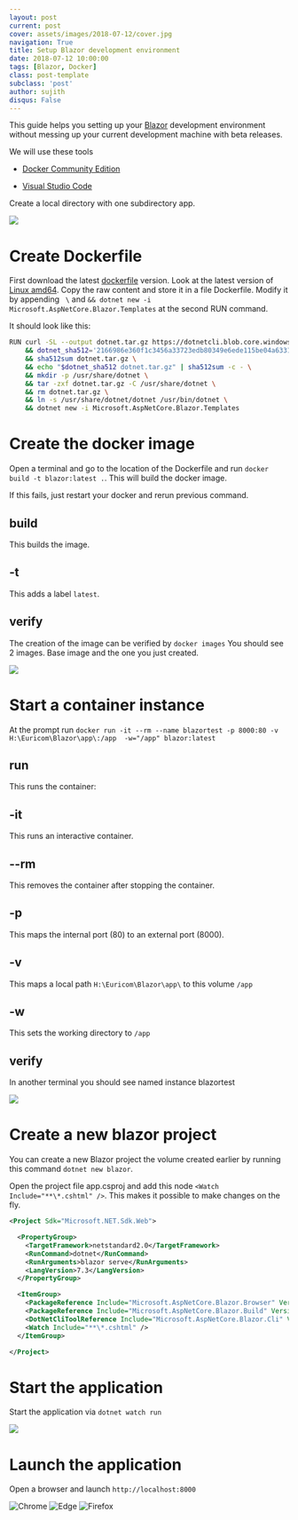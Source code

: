 ```yaml
---
layout: post
current: post
cover: assets/images/2018-07-12/cover.jpg
navigation: True
title: Setup Blazor development environment
date: 2018-07-12 10:00:00
tags: [Blazor, Docker]
class: post-template
subclass: 'post'
author: sujith
disqus: False
---
```


This guide helps you setting up your [Blazor](https://blazor.net/) development environment without messing up your current development machine with beta releases.

We will use these tools

* [Docker Community Edition](https://www.docker.com/community-edition)

* [Visual Studio Code](https://code.visualstudio.com/)

Create a local directory with one subdirectory app.

![](assets/images/2018-06-22/create_directory.png)

# Create Dockerfile

First download the latest [dockerfile](https://hub.docker.com/r/microsoft/dotnet/ "dockerfile") version.
Look at the latest version of [Linux amd64](https://github.com/dotnet/dotnet-docker/blob/master/2.1/sdk/stretch/amd64/Dockerfile). 
Copy the raw content and store it in a file Dockerfile. Modify it by appending ` \` and `&& dotnet new -i Microsoft.AspNetCore.Blazor.Templates` at the second RUN command.

It should look like this:

```bash
RUN curl -SL --output dotnet.tar.gz https://dotnetcli.blob.core.windows.net/dotnet/Sdk/$DOTNET_SDK_VERSION/dotnet-sdk-$DOTNET_SDK_VERSION-linux-x64.tar.gz \
    && dotnet_sha512='2166986e360f1c3456a33723edb80349e6ede115be04a6331bfbfd0f412494684d174a0cfb21d2feb00d509ce342030160a4b5b445e393ad83bedb613a64bc66' \
    && sha512sum dotnet.tar.gz \
    && echo "$dotnet_sha512 dotnet.tar.gz" | sha512sum -c - \
    && mkdir -p /usr/share/dotnet \
    && tar -zxf dotnet.tar.gz -C /usr/share/dotnet \
    && rm dotnet.tar.gz \
    && ln -s /usr/share/dotnet/dotnet /usr/bin/dotnet \
	&& dotnet new -i Microsoft.AspNetCore.Blazor.Templates
```


# Create the docker image
Open a terminal and go to the location of the Dockerfile and run `docker build -t blazor:latest .`. This will build the docker image.

If this fails, just restart your docker and rerun previous command.

## build
This builds the image.

## -t
This adds a label `latest`.

## verify
The creation of the image can be verified by `docker images`
You should see 2 images. Base image and the one you just created.

![](assets/images/2018-06-22/docker_images.png)

# Start a container instance
At the prompt run `docker run -it --rm --name blazortest -p 8000:80 -v H:\Euricom\Blazor\app\:/app  -w="/app" blazor:latest`

## run
This runs the container:

## -it
This runs an interactive container.

## --rm
This removes the container after stopping the container.

## -p
This maps the internal port (80) to an external port (8000).

## -v
This maps a local path `H:\Euricom\Blazor\app\` to this volume `/app`

## -w
This sets the working directory to `/app`

## verify
In another terminal you should see named instance blazortest

![](assets/images/2018-06-22/docker_running_instances.png)


# Create a new blazor project
You can create a new Blazor project the volume created earlier by running this command `dotnet new blazor`.

Open the project file app.csproj and add this node `<Watch Include="**\*.cshtml" />`. This makes it possible to make changes on the fly.


```xml
<Project Sdk="Microsoft.NET.Sdk.Web">

  <PropertyGroup>
    <TargetFramework>netstandard2.0</TargetFramework>
    <RunCommand>dotnet</RunCommand>
    <RunArguments>blazor serve</RunArguments>
    <LangVersion>7.3</LangVersion>
  </PropertyGroup>

  <ItemGroup>
    <PackageReference Include="Microsoft.AspNetCore.Blazor.Browser" Version="0.4.0" />
    <PackageReference Include="Microsoft.AspNetCore.Blazor.Build" Version="0.4.0" />
    <DotNetCliToolReference Include="Microsoft.AspNetCore.Blazor.Cli" Version="0.4.0" />
    <Watch Include="**\*.cshtml" />
  </ItemGroup>

</Project>
```

# Start the application
Start the application via `dotnet watch run`

![](assets/images/2018-06-22/dotnet_watch_run.png)

# Launch the application
Open a browser and launch `http://localhost:8000`

![](assets/images/2018-06-22/launch_chrome.png "Chrome")
![](assets/images/2018-06-22/launch_edge.png "Edge")
![](assets/images/2018-06-22/launch_ff.png "Firefox")